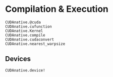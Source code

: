 # Compilation & Execution

```@docs
CUDAnative.@cuda
CUDAnative.cufunction
CUDAnative.Kernel
CUDAnative.compile
CUDAnative.cudaconvert
CUDAnative.nearest_warpsize
```

## Devices

```@docs
CUDAnative.device!
```
